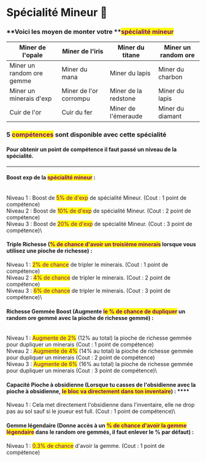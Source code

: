 # Spécialité Mineur 💎

### **Voici les moyen de monter votre **<mark style="color:purple;">**spécialité mineur**</mark>&#x20;

| Miner de l'opale           | Miner de l'iris        | Miner du titane       | Miner un random ore |
| -------------------------- | ---------------------- | --------------------- | ------------------- |
| Miner un random ore gemme  | Miner du mana          | Miner du lapis        | Miner du charbon    |
| Miner un minerais d'exp    | Miner de l'or corrompu | Miner de la redstone  | Miner du lapis      |
| Cuir de l'or               | Cuir du fer            | Miner de l'émeraude   | Miner du diamant    |



### **5 **<mark style="color:purple;">**compétences**</mark>** sont disponible avec cette spécialité**

#### **Pour obtenir un point de compétence il faut passé un niveau de la spécialité.**&#x20;

****

#### Boost exp de la <mark style="color:purple;">spécialité mineur</mark> :&#x20;

\
Niveau 1 : Boost de <mark style="color:purple;">5% de d'exp</mark> de spécialité Mineur. (Cout : 1 point de compétence) \
Niveau 2 : Boost de <mark style="color:purple;">10% de d'exp</mark> de spécialité Mineur. (Cout : 2 point de compétence) \
Niveau 3 : Boost de <mark style="color:purple;">20% de d'exp</mark> de spécialité Mineur. (Cout : 3 point de compétence)\


#### Triple Richesse (<mark style="color:purple;">% de chance d'avoir un troisième minerais</mark> lorsque vous utilisez une pioche de richesse) :&#x20;



Niveau 1 : <mark style="color:purple;">2% de chance</mark> de tripler le minerais. (Cout : 1 point de compétence) \
Niveau 2 : <mark style="color:purple;">4% de chance</mark> de tripler le minerais. (Cout : 2 point de compétence) \
Niveau 3 : <mark style="color:purple;">6% de chance</mark> de tripler le minerais. (Cout : 3 point de compétence)\


#### Richesse Gemmée Boost (Augmente <mark style="color:purple;">le % de chance de dupliquer</mark> un random ore gemmé avec la pioche de richesse gemmé) :&#x20;

\
Niveau 1 : <mark style="color:purple;">Augmente de 2%</mark> (12% au total) la pioche de richesse gemmée pour dupliquer un minerais (Cout : 1 point de compétence) \
Niveau 2 : <mark style="color:purple;">Augmente de 4%</mark> (14% au total) la pioche de richesse gemmée pour dupliquer un minerais (Cout : 2 point de compétence) \
Niveau 3 : <mark style="color:purple;">Augmente de 6%</mark> (16% au total) la pioche de richesse gemmée pour dupliquer un minerais (Cout : 3 point de compétence)\


#### Capacité Pioche à obsidienne (Lorsque tu casses de l'obsidienne avec la pioche à obsidienne, <mark style="color:purple;">le bloc va directement dans ton inventaire</mark>) :  ****   &#x20;

&#x20;             &#x20;

Niveau 1 : Cela met directement l'obsidienne dans l'inventaire, elle ne drop pas au sol sauf si le joueur est full. (Cout : 1 point de compétence)\


#### Gemme légendaire (Donne accès à un <mark style="color:purple;">% de chance d'avoir la gemme légendaire</mark> dans le random ore gemmés, il faut enlever le % par défaut) :&#x20;



Niveau 1 : <mark style="color:purple;">0.3% de chance</mark> d'avoir la gemme. (Cout : 1 point de compétence)

